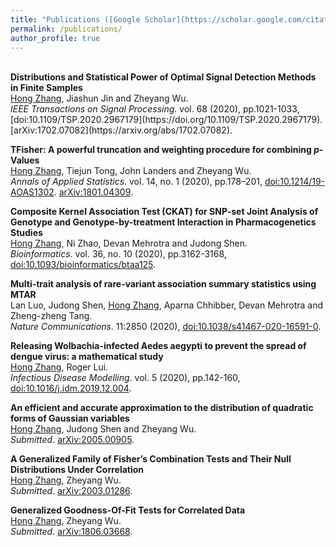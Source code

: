```yaml
---
title: "Publications ([Google Scholar](https://scholar.google.com/citations?user=RYhH2RMAAAAJ&hl=en))"
permalink: /publications/
author_profile: true
---
```

<br>
<b>Distributions and Statistical Power of Optimal Signal Detection Methods in Finite Samples</b><br> 
<ins>Hong Zhang</ins>, Jiashun Jin and Zheyang Wu.
<br /><i>IEEE Transactions on Signal Processing</i>. vol. 68 (2020), pp.1021-1033, [doi:10.1109/TSP.2020.2967179](https://doi.org/10.1109/TSP.2020.2967179). [arXiv:1702.07082](https://arxiv.org/abs/1702.07082).

<b>TFisher: A powerful truncation and weighting procedure for combining <i>p</i>-Values</b><br> 
<ins>Hong Zhang</ins>, Tiejun Tong, John Landers and Zheyang Wu.
<br /><i>Annals of Applied Statistics</i>. vol. 14, no. 1 (2020), pp.178–201, [doi:10.1214/19-AOAS1302](https://doi.org/10.1214/19-AOAS1302). [arXiv:1801.04309](https://arxiv.org/abs/1801.04309).  

<b>Composite Kernel Association Test (CKAT) for SNP-set Joint Analysis of Genotype and Genotype-by-treatment Interaction in Pharmacogenetics Studies</b><br> 
<ins>Hong Zhang</ins>, Ni Zhao, Devan Mehrotra and Judong Shen.
<br /><i>Bioinformatics</i>. vol. 36, no. 10 (2020), pp.3162-3168, [doi:10.1093/bioinformatics/btaa125](https://doi.org/10.1093/bioinformatics/btaa125).

<b>Multi-trait analysis of rare-variant association summary statistics using MTAR</b><br> 
Lan Luo, Judong Shen, <ins>Hong Zhang</ins>, Aparna Chhibber, Devan Mehrotra and Zheng-zheng Tang.
<br /><i>Nature Communications</i>. 11:2850 (2020), [doi:10.1038/s41467-020-16591-0](https://doi.org/10.1038/s41467-020-16591-0). 

<b>Releasing Wolbachia-infected Aedes aegypti to prevent the spread of dengue virus: a mathematical study</b><br> 
<ins>Hong Zhang</ins>, Roger Lui.
<br /><i>Infectious Disease Modelling</i>. vol. 5 (2020), pp.142-160, [doi:10.1016/j.idm.2019.12.004](https://doi.org/10.1016/j.idm.2019.12.004).

<b>An efficient and accurate approximation to the distribution of quadratic forms of Gaussian variables</b><br> 
<ins>Hong Zhang</ins>, Judong Shen and Zheyang Wu.
<br /><i>Submitted</i>. [arXiv:2005.00905](https://arxiv.org/abs/2005.00905).

<b>A Generalized Family of Fisher’s Combination Tests and Their Null Distributions Under Correlation</b><br> 
<ins>Hong Zhang</ins>, Zheyang Wu.
<br /><i>Submitted</i>. [arXiv:2003.01286](https://arxiv.org/abs/2003.01286).

<b>Generalized Goodness-Of-Fit Tests for Correlated Data</b><br> 
<ins>Hong Zhang</ins>, Zheyang Wu.
<br /><i>Submitted</i>. [arXiv:1806.03668](https://arxiv.org/abs/1806.03668).
